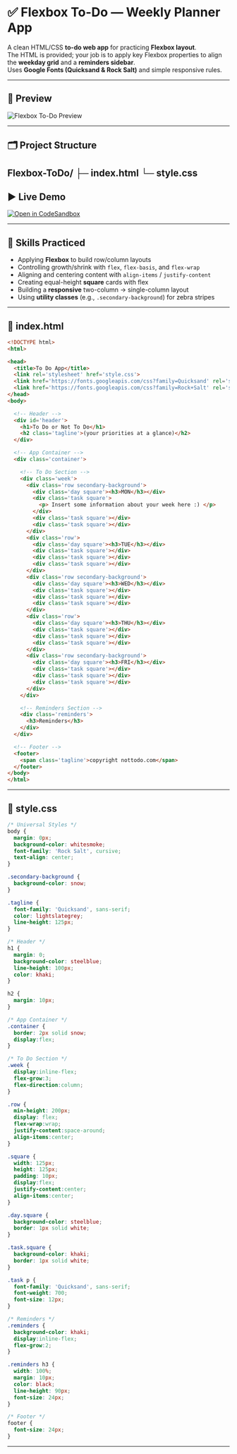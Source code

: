 # ✅ Flexbox To-Do — Weekly Planner App

A clean HTML/CSS **to-do web app** for practicing **Flexbox layout**.  
The HTML is provided; your job is to apply key Flexbox properties to align the **weekday grid** and a **reminders sidebar**.  
Uses **Google Fonts (Quicksand & Rock Salt)** and simple responsive rules.

---

## 📸 Preview
![Flexbox To-Do Preview](https://placehold.co/1200x650?text=Flexbox+To-Do+App+Preview)

---

## 🗂️ Project Structure
Flexbox-ToDo/
├─ index.html
└─ style.css
---
## ▶️ Live Demo
[![Open in CodeSandbox](https://img.shields.io/badge/Open%20in-CodeSandbox-black?style=for-the-badge&logo=codesandbox)](https://codesandbox.io/p/sandbox/github/SunilKumarPeela/NewsBanner)  

---

## 🎯 Skills Practiced
- Applying **Flexbox** to build row/column layouts  
- Controlling growth/shrink with `flex`, `flex-basis`, and `flex-wrap`  
- Aligning and centering content with `align-items` / `justify-content`  
- Creating equal-height **square** cards with flex  
- Building a **responsive** two-column → single-column layout  
- Using **utility classes** (e.g., `.secondary-background`) for zebra stripes  

---

## 📄 index.html

```html
<!DOCTYPE html>
<html>

<head>
  <title>To Do App</title>
  <link rel='stylesheet' href='style.css'>
  <link href='https://fonts.googleapis.com/css?family=Quicksand' rel='stylesheet'>
  <link href='https://fonts.googleapis.com/css?family=Rock+Salt' rel='stylesheet'>
</head>
<body>

  <!-- Header -->
  <div id='header'>
    <h1>To Do or Not To Do</h1>
    <h2 class='tagline'>(your priorities at a glance)</h2>
  </div>

  <!-- App Container -->
  <div class='container'>

    <!-- To Do Section -->
    <div class='week'>
      <div class='row secondary-background'>
        <div class='day square'><h3>MON</h3></div>
        <div class='task square'>
          <p> Insert some information about your week here :) </p>
        </div>
        <div class='task square'></div>
        <div class='task square'></div>
      </div>
      <div class='row'>
        <div class='day square'><h3>TUE</h3></div>
        <div class='task square'></div>
        <div class='task square'></div>
        <div class='task square'></div>
      </div>
      <div class='row secondary-background'>
        <div class='day square'><h3>WED</h3></div>
        <div class='task square'></div>
        <div class='task square'></div>
        <div class='task square'></div>
      </div>
      <div class='row'>
        <div class='day square'><h3>THU</h3></div>
        <div class='task square'></div>
        <div class='task square'></div>
        <div class='task square'></div>
      </div>
      <div class='row secondary-background'>
        <div class='day square'><h3>FRI</h3></div>
        <div class='task square'></div>
        <div class='task square'></div>
        <div class='task square'></div>
      </div>
    </div>

    <!-- Reminders Section -->
    <div class='reminders'>
      <h3>Reminders</h3>
    </div>
  </div>

  <!-- Footer -->
  <footer>
    <span class='tagline'>copyright nottodo.com</span>
  </footer>
</body>
</html>
```
---
## 🎨 style.css
```css
/* Universal Styles */
body {
  margin: 0px;
  background-color: whitesmoke;
  font-family: 'Rock Salt', cursive;
  text-align: center;
}

.secondary-background {
  background-color: snow;
}

.tagline {
  font-family: 'Quicksand', sans-serif;
  color: lightslategrey;
  line-height: 125px;
}

/* Header */
h1 {
  margin: 0;
  background-color: steelblue;
  line-height: 100px;
  color: khaki;
}

h2 {
  margin: 10px;
}

/* App Container */
.container {
  border: 2px solid snow;
  display:flex;
}

/* To Do Section */
.week {
  display:inline-flex;
  flex-grow:3;
  flex-direction:column;
}

.row {
  min-height: 200px;
  display: flex;
  flex-wrap:wrap;
  justify-content:space-around;
  align-items:center;
}

.square {
  width: 125px;
  height: 125px;
  padding: 10px;
  display:flex;
  justify-content:center;
  align-items:center;
}

.day.square {
  background-color: steelblue;
  border: 1px solid white;
}

.task.square {
  background-color: khaki;
  border: 1px solid white;
}

.task p {
  font-family: 'Quicksand', sans-serif;
  font-weight: 700;
  font-size: 12px;
}

/* Reminders */
.reminders {
  background-color: khaki;
  display:inline-flex;
  flex-grow:2;
}

.reminders h3 {
  width: 100%;
  margin: 10px;
  color: black;
  line-height: 90px;
  font-size: 24px;
}

/* Footer */
footer {
  font-size: 24px;
}
```
---
